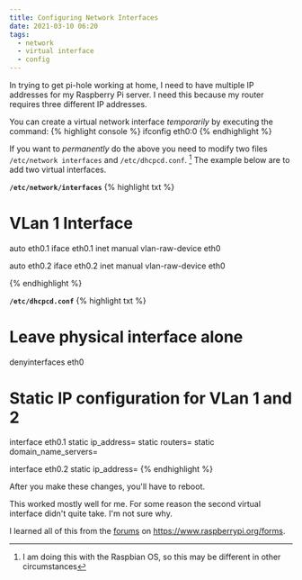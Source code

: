 ```yaml
---
title: Configuring Network Interfaces
date: 2021-03-10 06:20
tags: 
  - network
  - virtual interface
  - config
---
```

In trying to get pi-hole working at home, I need to have multiple IP addresses for my Raspberry Pi server. I need this because my router requires three different IP addresses.

You can create a virtual network interface *temporarily* by executing the command:
{% highlight console %}
ifconfig eth0:0 <new IP address>
{% endhighlight %}

If you want to *permanently* do the above you need to modify two files `/etc/network interfaces` and `/etc/dhcpcd.conf`. [^Raspbian] The example below are to add two virtual interfaces.

**`/etc/network/interfaces`**
{% highlight txt %}
# VLan 1 Interface
auto eth0.1
iface eth0.1 inet manual
  vlan-raw-device eth0

auto eth0.2
iface eth0.2 inet manual
  vlan-raw-device eth0

{% endhighlight %}

**`/etc/dhcpcd.conf`**
{% highlight txt %}
# Leave physical interface alone
denyinterfaces eth0

# Static IP configuration for VLan 1 and 2
interface eth0.1
  static ip_address=<new IP address>
  static routers=<IP address for router>
  static domain_name_servers=<DNS IP address>

interface eth0.2
  static ip_address=<second new IP address>
{% endhighlight %}

After you make these changes, you'll have to reboot.

This worked mostly well for me. For some reason the second virtual interface didn't quite take. I'm not sure why.

I learned all of this from the [forums](https://www.raspberrypi.org/forums/viewtopic.php?p=998957#p998957) on <https://www.raspberrypi.org/forms>.
[^Raspbian]: I am doing this with the Raspbian OS, so this may be different in other circumstances

